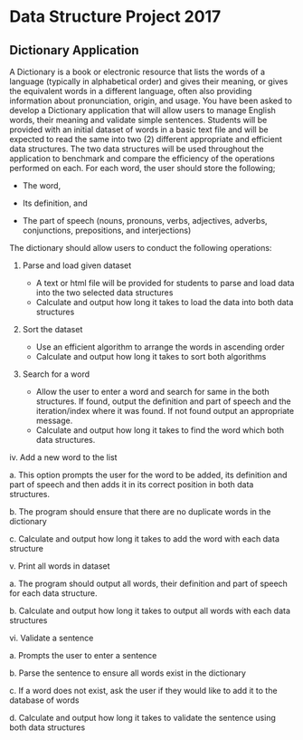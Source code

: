 # Data Structure Project 2017
## Dictionary Application
A Dictionary is a book or electronic resource that lists the words of a language (typically in alphabetical order) and gives their meaning, or gives the equivalent words in a different language, often also providing information about pronunciation, origin, and usage. You have been asked to develop a Dictionary application that will allow users to manage English words, their meaning and validate simple sentences. Students will be provided with an initial dataset of words in a basic text file and will be expected to read the same into two (2) different appropriate and efficient data structures. The two data structures will be used throughout the application to benchmark and compare the efficiency of the operations performed on each. For each word, the user should store the following;

* The word,

* Its definition, and

* The part of speech (nouns, pronouns, verbs, adjectives, adverbs, conjunctions, prepositions, and interjections)

The dictionary should allow users to conduct the following operations:

1. Parse and load given dataset
   * A text or html file will be provided for students to parse and load data into the two selected data structures
   * Calculate and output how long it takes to load the data into both data structures
  
2. Sort the dataset
   * Use an efficient algorithm to arrange the words in ascending order
   * Calculate and output how long it takes to sort both algorithms
  
3. Search for a word
   * Allow the user to enter a word and search for same in the both structures. If found, output the definition and part of speech and       the iteration/index where it was found. If not found output an appropriate message.
   * Calculate and output how long it takes to find the word which both data structures.
  
iv. Add a new word to the list

  a. This option prompts the user for the word to be added, its definition and part of speech and then adds it in its correct position        in both data structures.
  
  b. The program should ensure that there are no duplicate words in the dictionary
  
  c. Calculate and output how long it takes to add the word with each data structure
  
v. Print all words in dataset

  a. The program should output all words, their definition and part of speech for each data structure.
  
  b. Calculate and output how long it takes to output all words with each data structures
  
vi. Validate a sentence

  a. Prompts the user to enter a sentence
  
  b. Parse the sentence to ensure all words exist in the dictionary
  
  c. If a word does not exist, ask the user if they would like to add it to the database of words
  
  d. Calculate and output how long it takes to validate the sentence using both data structures
